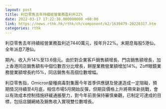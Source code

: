 ```yaml
---
layout: post
title: 利亞零售去年持續經營業務盈利升22%
date: 2022-03-17 17:22:38.000000000 +08:00
link: https://news.rthk.hk/rthk/ch/component/k2/1639479-20220317.htm
categories: rthk
---
```


利亞零售去年持續經營業務盈利近7440萬元，按年升22%。末期息每股5港仙，全年派息7港仙。

期內，收入升14%至13.6億元。由於對企業客戶銷售額增長、門店銷售額增長，加上香港同店銷售額有中個位數百分比增長，餅屋業務營業額增加14%。Zoff眼鏡業務營業額增長約15%，同店銷售有高個位數增幅。

利亞零售指，Omicron變種病毒對集團今年首季供應鏈及營運造成一定阻礙，預期情況持續至4月底，相信市場5月開始反彈，但期貨價格上升將帶來新挑戰，會以有效成本控制措施紓緩通脹壓力，對今年前景保持審慎樂觀，已制定可達成的目標，包括店舖網絡及銷售收入實現雙位數增長。
